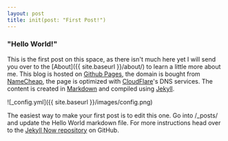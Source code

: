 ```yaml
---
layout: post
title: init(post: "First Post!")
---
```


### "Hello World!"

This is the first post on this space, as there isn't much here yet I will send you over to the [About]({{ site.baseurl }}/about/) to learn a little more about me. This blog is hosted on [Github Pages](pages.github.com), the domain is bought from [NameCheap](namecheap.com), the page is optimized with [CloudFlare](cloudflare.com)'s DNS services. The content is created in [Markdown](http://daringfireball.net/projects/markdown/) and compiled using [Jekyll](jekyllrb.com).

![_config.yml]({{ site.baseurl }}/images/config.png)

The easiest way to make your first post is to edit this one. Go into /_posts/ and update the Hello World markdown file. For more instructions head over to the [Jekyll Now repository](https://github.com/barryclark/jekyll-now) on GitHub.
